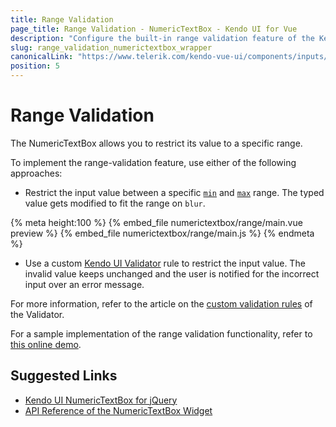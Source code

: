 ```yaml
---
title: Range Validation
page_title: Range Validation - NumericTextBox - Kendo UI for Vue
description: "Configure the built-in range validation feature of the Kendo UI NumericTextBox wrapper for Vue."
slug: range_validation_numerictextbox_wrapper
canonicalLink: "https://www.telerik.com/kendo-vue-ui/components/inputs/numerictextbox/"
position: 5
---
```


<div><WrapperBanner link="/kendo-vue-ui/components/inputs/numerictextbox"></WrapperBanner></div>    

# Range Validation

The NumericTextBox allows you to restrict its value to a specific range.

To implement the range-validation feature, use either of the following approaches:
* Restrict the input value between a specific [`min`](https://docs.telerik.com/kendo-ui/api/javascript/ui/numerictextbox#configuration-min) and [`max`](https://docs.telerik.com/kendo-ui/api/javascript/ui/numerictextbox#configuration-max) range. The typed value gets modified to fit the range on `blur`.

{% meta height:100 %}
{% embed_file numerictextbox/range/main.vue preview %}
{% embed_file numerictextbox/range/main.js %}
{% endmeta %}

* Use a custom [Kendo UI Validator](https://docs.telerik.com/kendo-ui/controls/editors/validator/overview) rule to restrict the input value. The invalid value keeps unchanged and the user is notified for the incorrect input over an error message.

For more information, refer to the article on the [custom validation rules](https://docs.telerik.com/kendo-ui/controls/editors/validator/overview#custom-rules-for-validation) of the Validator.

For a sample implementation of the range validation functionality, refer to [this online demo](https://demos.telerik.com/kendo-ui/numerictextbox/validation).

## Suggested Links

* [Kendo UI NumericTextBox for jQuery](https://docs.telerik.com/kendo-ui/controls/editors/numerictextbox/overview)
* [API Reference of the NumericTextBox Widget](https://docs.telerik.com/kendo-ui/api/javascript/ui/numerictextbox)
